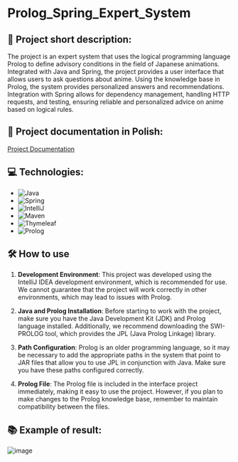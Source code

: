 # Prolog_Spring_Expert_System
## **🚀 Project short description:**
The project is an expert system that uses the logical programming language Prolog to define advisory conditions in the field of Japanese animations. Integrated with Java and Spring, the project provides a user interface that allows users to ask questions about anime. Using the knowledge base in Prolog, the system provides personalized answers and recommendations. Integration with Spring allows for dependency management, handling HTTP requests, and testing, ensuring reliable and personalized advice on anime based on logical rules.

## **📄 Project documentation in Polish:**
[Project Documentation](https://github.com/mat-rys/Prolog_Spring_Expert_System/blob/main/Dokumentacja_system_ekspertowy.pdf)

## **💻 Technologies:**
* ![Java](https://img.shields.io/badge/-Java-007396?style=flat-square&logo=java&logoColor=white)
* ![Spring](https://img.shields.io/badge/-Spring-6DB33F?style=flat-square&logo=spring&logoColor=white)
* ![IntelliJ](https://img.shields.io/badge/-IntelliJ%20IDEA-000000?style=flat-square&logo=intellij-idea&logoColor=white)
* ![Maven](https://img.shields.io/badge/-Maven-C71A36?style=flat-square&logo=apache-maven&logoColor=white)
* ![Thymeleaf](https://img.shields.io/badge/-Thymeleaf-005F0F?style=flat-square&logo=thymeleaf&logoColor=white)
* ![Prolog](https://img.shields.io/badge/-Prolog-FFD700?style=flat-square&logo=prolog&logoColor=black)

## **🛠️ How to use**

1. **Development Environment**: This project was developed using the IntelliJ IDEA development environment, which is recommended for use. We cannot guarantee that the project will work correctly in other environments, which may lead to issues with Prolog.

2. **Java and Prolog Installation**: Before starting to work with the project, make sure you have the Java Development Kit (JDK) and Prolog language installed. Additionally, we recommend downloading the SWI-PROLOG tool, which provides the JPL (Java Prolog Linkage) library.

3. **Path Configuration**: Prolog is an older programming language, so it may be necessary to add the appropriate paths in the system that point to JAR files that allow you to use JPL in conjunction with Java. Make sure you have these paths configured correctly.

4. **Prolog File**: The Prolog file is included in the interface project immediately, making it easy to use the project. However, if you plan to make changes to the Prolog knowledge base, remember to maintain compatibility between the files.

## **📚 Example of result:**
![image](https://github.com/mat-rys/Prolog_Spring_Expert_System/assets/98847639/b4dfeb48-a428-4195-8174-fd01fd087eca)
